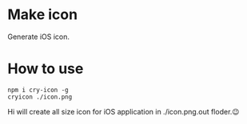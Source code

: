 # Make icon
Generate iOS icon.

# How to use
```
npm i cry-icon -g
cryicon ./icon.png
```
Hi will create all size icon for iOS application in ./icon.png.out floder.😉
